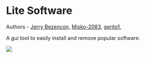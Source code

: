Lite Software
================

Authors - [Jerry Bezencon,](https://github.com/linuxlite/) [Misko-2083,](https://github.com/Misko-2083/) [gerito1,](https://github.com/gerito1/)

A gui tool to easily install and remove popular software.

![](http://i.imgur.com/0jmUhhK.png)
